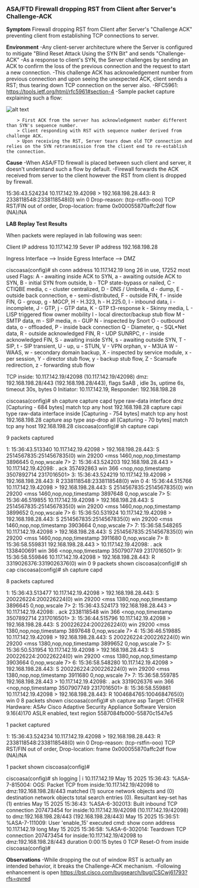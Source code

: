 ### ASA/FTD Firewall dropping RST from Client after Server's Challenge-ACK

**Symptom**
Firewall dropping RST from Client after Server's "Challenge ACK" preventing client from establishing TCP connections to server.


**Environment**
-Any client-server architecture where the Server is configured to mitigate "Blind Reset Attack Using the SYN Bit" and sends "Challenge-ACK"
-As a response to client's SYN, the Server challenges by sending an ACK to confirm the loss of the previous connection and the request to start a new connection.
-This challenge ACK has acknowledgement number from previous connection and upon seeing the unexpected ACK, client sends a RST; thus tearing down TCP connection on the server also.
-RFC5961: https://tools.ietf.org/html/rfc5961#section-4 
-Sample packet capture explaining such a flow:

![alt text](image.jpg)


        > First ACK from the server has acknowledgement number different than SYN's sequence number.
        > Client responding with RST with sequence number derived from challenge ACK.
        > Upon receiving the RST, Server tears down old TCP connection and relies on the SYN retransmission from the client end to re-establish the connection.


**Cause**
-When ASA/FTD firewall is placed between such client and server, it doesn't understand such a flow by default.
-Firewall forwards the ACK received from server to the client however the RST from client is dropped by firewall.




15:36:43.524234       10.117.142.19.42098 > 192.168.198.28.443: R 2338118548:2338118548(0) win 0 Drop-reason: (tcp-rstfin-ooo) TCP RST/FIN out of order, Drop-location: frame 0x000055870affc2df flow (NA)/NA

**LAB Replay Test Results**

When packets were replayed in lab following was seen:

Client IP address 10.117.142.19
Sever IP address 192.168.198.28

Ingress Interface --> Inside
Egress Interface  --> DMZ


ciscoasa(config)#  sh conn address 10.117.142.19 long
26 in use, 17252 most used
Flags: A - awaiting inside ACK to SYN, a - awaiting outside ACK to SYN,
       B - initial SYN from outside, b - TCP state-bypass or nailed,
       C - CTIQBE media, c - cluster centralized,
       D - DNS / Umbrella, d - dump, E - outside back connection, e - semi-distributed,
       F - outside FIN, f - inside FIN,
       G - group, g - MGCP, H - H.323, h - H.225.0, I - inbound data,
       i - incomplete, J - GTP, j - GTP data, K - GTP t3-response
       k - Skinny media, L - LISP triggered flow owner mobility
       l - local director/backup stub flow
       M - SMTP data, m - SIP media, n - GUP
       N - inspected by Snort
       O - outbound data, o - offloaded,
       P - inside back connection
       Q - Diameter, q - SQL*Net data,
       R - outside acknowledged FIN,
       R - UDP SUNRPC, r - inside acknowledged FIN, S - awaiting inside SYN,
       s - awaiting outside SYN, T - SIP, t - SIP transient, U - up, u - STUN,
       V - VPN orphan, v - M3UA W - WAAS,
       w - secondary domain backup,
       X - inspected by service module,
       x - per session, Y - director stub flow, y - backup stub flow,
       Z - Scansafe redirection, z - forwarding stub flow

TCP inside: 10.117.142.19/42098 (10.117.142.19/42098) dmz: 192.168.198.28/443 (192.168.198.28/443), flags SaAB , idle 3s, uptime 6s, timeout 30s, bytes 0
  Initiator: 10.117.142.19, Responder: 192.168.198.28

ciscoasa(config)# sh capture 
capture capd type raw-data interface dmz [Capturing - 684 bytes] 
  match tcp any host 192.168.198.28 
capture capi type raw-data interface inside [Capturing - 754 bytes] 
  match tcp any host 192.168.198.28 
capture asp type asp-drop all [Capturing - 70 bytes] 
  match tcp any host 192.168.198.28 
ciscoasa(config)# sh capture capi

9 packets captured

   1: 15:36:43.513340       10.117.142.19.42098 > 192.168.198.28.443: S 2514567835:2514567835(0) win 29200 <mss 1460,nop,nop,timestamp 3896645 0,nop,wscale 7> 
   2: 15:36:43.524203       192.168.198.28.443 > 10.117.142.19.42098: . ack 357492863 win 366 <nop,nop,timestamp 3507892714 2317016501> 
   3: 15:36:43.524219       10.117.142.19.42098 > 192.168.198.28.443: R 2338118548:2338118548(0) win 0 
   4: 15:36:44.515766       10.117.142.19.42098 > 192.168.198.28.443: S 2514567835:2514567835(0) win 29200 <mss 1460,nop,nop,timestamp 3897648 0,nop,wscale 7> 
   5: 15:36:46.519855       10.117.142.19.42098 > 192.168.198.28.443: S 2514567835:2514567835(0) win 29200 <mss 1460,nop,nop,timestamp 3899652 0,nop,wscale 7> 
   6: 15:36:50.531924       10.117.142.19.42098 > 192.168.198.28.443: S 2514567835:2514567835(0) win 29200 <mss 1460,nop,nop,timestamp 3903664 0,nop,wscale 7> 
   7: 15:36:58.548265       10.117.142.19.42098 > 192.168.198.28.443: S 2514567835:2514567835(0) win 29200 <mss 1460,nop,nop,timestamp 3911680 0,nop,wscale 7> 
   8: 15:36:58.559831       192.168.198.28.443 > 10.117.142.19.42098: . ack 1338400691 win 366 <nop,nop,timestamp 3507907749 2317016501> 
   9: 15:36:58.559846       10.117.142.19.42098 > 192.168.198.28.443: R 3319026376:3319026376(0) win 0 
9 packets shown
ciscoasa(config)# sh cap
ciscoasa(config)# sh capture capd

8 packets captured

   1: 15:36:43.513477       10.117.142.19.42098 > 192.168.198.28.443: S 200226224:200226224(0) win 29200 <mss 1380,nop,nop,timestamp 3896645 0,nop,wscale 7> 
   2: 15:36:43.524173       192.168.198.28.443 > 10.117.142.19.42098: . ack 2338118548 win 366 <nop,nop,timestamp 3507892714 2317016501> 
   3: 15:36:44.515796       10.117.142.19.42098 > 192.168.198.28.443: S 200226224:200226224(0) win 29200 <mss 1380,nop,nop,timestamp 3897648 0,nop,wscale 7> 
   4: 15:36:46.519885       10.117.142.19.42098 > 192.168.198.28.443: S 200226224:200226224(0) win 29200 <mss 1380,nop,nop,timestamp 3899652 0,nop,wscale 7> 
   5: 15:36:50.531954       10.117.142.19.42098 > 192.168.198.28.443: S 200226224:200226224(0) win 29200 <mss 1380,nop,nop,timestamp 3903664 0,nop,wscale 7> 
   6: 15:36:58.548280       10.117.142.19.42098 > 192.168.198.28.443: S 200226224:200226224(0) win 29200 <mss 1380,nop,nop,timestamp 3911680 0,nop,wscale 7> 
   7: 15:36:58.559785       192.168.198.28.443 > 10.117.142.19.42098: . ack 3319026376 win 366 <nop,nop,timestamp 3507907749 2317016501> 
   8: 15:36:58.559861       10.117.142.19.42098 > 192.168.198.28.443: R 1004684765:1004684765(0) win 0 
8 packets shown
ciscoasa(config)# sh capture asp
Target:     OTHER
Hardware:   ASAv
Cisco Adaptive Security Appliance Software Version 9.16(4)170
ASLR enabled, text region 5587084fb000-55870c1547e5

1 packet captured

   1: 15:36:43.524234       10.117.142.19.42098 > 192.168.198.28.443: R 2338118548:2338118548(0) win 0 Drop-reason: (tcp-rstfin-ooo) TCP RST/FIN out of order, Drop-location: frame 0x000055870affc2df flow (NA)/NA

1 packet shown
ciscoasa(config)# 




ciscoasa(config)#   sh logging | i 10.117.142.19
May 15 2025 15:36:43: %ASA-7-815004: OGS: Packet TCP from inside:10.117.142.19/42098 to dmz:192.168.198.28/443 matched (1) source network objects and (0) destination network objects total search entries (0). Resultant key-set has (1) entries
May 15 2025 15:36:43: %ASA-6-302013: Built inbound TCP connection 207473454 for inside:10.117.142.19/42098 (10.117.142.19/42098) to dmz:192.168.198.28/443 (192.168.198.28/443)
May 15 2025 15:36:51: %ASA-7-111009: User 'enable_15' executed cmd: show conn address 10.117.142.19 long
May 15 2025 15:36:58: %ASA-6-302014: Teardown TCP connection 207473454 for inside:10.117.142.19/42098 to dmz:192.168.198.28/443 duration 0:00:15 bytes 0 TCP Reset-O from inside
ciscoasa(config)# 


**Observations**
-While dropping the out of window RST is actually an intended behavior, it breaks the Challenge-ACK mechanism.
-Following enhancement is open https://bst.cisco.com/bugsearch/bug/CSCwj61793?rfs=qvred

